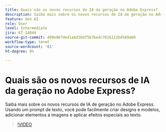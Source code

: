 ```yaml
---
title: Quais são os novos recursos de IA da geração no Adobe Express?
description: Saiba mais sobre os novos recursos de IA de geração no Adobe Express
feature: Gen AI
role: User
level: Intermediate
jira: KT-14844
source-git-commit: 409e067ded1abd3bdf5b7bedc7616112b4589a60
workflow-type: tm+mt
source-wordcount: '61'
ht-degree: 0%

---
```


# Quais são os novos recursos de IA da geração no Adobe Express?

Saiba mais sobre os novos recursos de IA de geração no Adobe Express. Usando um prompt de texto, você pode facilmente criar designs e modelos, adicionar elementos a imagens e aplicar efeitos especiais ao texto.

>[!VIDEO](https://video.tv.adobe.com/v/3427018?quality=12&learn=on&hidetitle=true)
